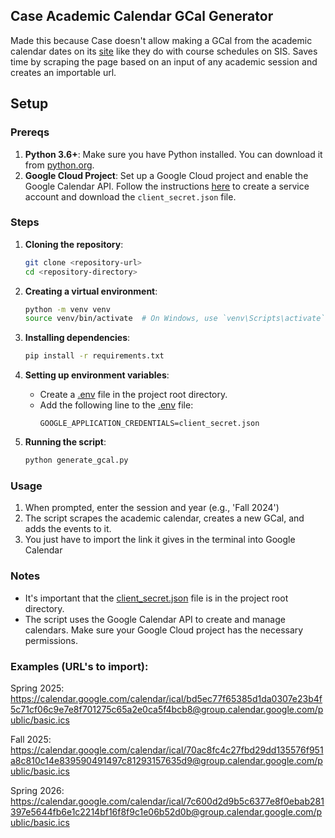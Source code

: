 ## Case Academic Calendar GCal Generator

Made this because Case doesn't allow making a GCal from the academic calendar dates on its [site](https://case.edu/registrar/dates-deadlines/academic-calendar) like they do with course schedules on SIS. Saves time by scraping the page based on an input of any academic session and creates an importable url.

## Setup

### Prereqs
1. **Python 3.6+**: Make sure you have Python installed. You can download it from [python.org](https://www.python.org/downloads/).
2. **Google Cloud Project**: Set up a Google Cloud project and enable the Google Calendar API. Follow the instructions [here](https://developers.google.com/calendar/quickstart/python) to create a service account and download the `client_secret.json` file.

### Steps
1. **Cloning the repository**:
    ```sh
    git clone <repository-url>
    cd <repository-directory>
    ```

2. **Creating a virtual environment**:
    ```sh
    python -m venv venv
    source venv/bin/activate  # On Windows, use `venv\Scripts\activate`
    ```

3. **Installing dependencies**:
    ```sh
    pip install -r requirements.txt
    ```

4. **Setting up environment variables**:
    - Create a [.env](http://_vscodecontentref_/1) file in the project root directory.
    - Add the following line to the [.env](http://_vscodecontentref_/2) file:
      ```env
      GOOGLE_APPLICATION_CREDENTIALS=client_secret.json
      ```

5. **Running the script**:
    ```sh
    python generate_gcal.py
    ```

### Usage
1. When prompted, enter the session and year (e.g., 'Fall 2024')
2. The script scrapes the academic calendar, creates a new GCal, and adds the events to it. 
3. You just have to import the link it gives in the terminal into Google Calendar

### Notes
- It's important that the [client_secret.json](http://_vscodecontentref_/3) file is in the project root directory.
- The script uses the Google Calendar API to create and manage calendars. Make sure your Google Cloud project has the necessary permissions.

### Examples (URL's to import):

Spring 2025:
https://calendar.google.com/calendar/ical/bd5ec77f65385d1da0307e23b4f5c71cf06c9e7e8f701275c65a2e0ca5f4bcb8@group.calendar.google.com/public/basic.ics

Fall 2025:
https://calendar.google.com/calendar/ical/70ac8fc4c27fbd29dd135576f951a8c810c14e839590491497c81293157635d9@group.calendar.google.com/public/basic.ics

Spring 2026:
https://calendar.google.com/calendar/ical/7c600d2d9b5c6377e8f0ebab281397e5644fb6e1c2214bf16f8f9c1e06b52d0b@group.calendar.google.com/public/basic.ics
